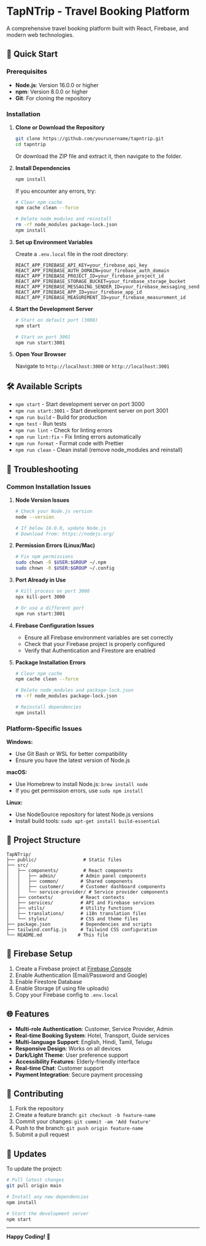 # TapNTrip - Travel Booking Platform

A comprehensive travel booking platform built with React, Firebase, and modern web technologies.

## 🚀 Quick Start

### Prerequisites

- **Node.js**: Version 16.0.0 or higher
- **npm**: Version 8.0.0 or higher
- **Git**: For cloning the repository

### Installation

1. **Clone or Download the Repository**
   ```bash
   git clone https://github.com/yourusername/tapntrip.git
   cd tapntrip
   ```
   
   Or download the ZIP file and extract it, then navigate to the folder.

2. **Install Dependencies**
   ```bash
   npm install
   ```
   
   If you encounter any errors, try:
   ```bash
   # Clear npm cache
   npm cache clean --force
   
   # Delete node_modules and reinstall
   rm -rf node_modules package-lock.json
   npm install
   ```

3. **Set up Environment Variables**
   
   Create a `.env.local` file in the root directory:
   ```env
   REACT_APP_FIREBASE_API_KEY=your_firebase_api_key
   REACT_APP_FIREBASE_AUTH_DOMAIN=your_firebase_auth_domain
   REACT_APP_FIREBASE_PROJECT_ID=your_firebase_project_id
   REACT_APP_FIREBASE_STORAGE_BUCKET=your_firebase_storage_bucket
   REACT_APP_FIREBASE_MESSAGING_SENDER_ID=your_firebase_messaging_sender_id
   REACT_APP_FIREBASE_APP_ID=your_firebase_app_id
   REACT_APP_FIREBASE_MEASUREMENT_ID=your_firebase_measurement_id
   ```

4. **Start the Development Server**
   ```bash
   # Start on default port (3000)
   npm start
   
   # Start on port 3001
   npm run start:3001
   ```

5. **Open Your Browser**
   
   Navigate to `http://localhost:3000` or `http://localhost:3001`

## 🛠️ Available Scripts

- `npm start` - Start development server on port 3000
- `npm run start:3001` - Start development server on port 3001
- `npm run build` - Build for production
- `npm test` - Run tests
- `npm run lint` - Check for linting errors
- `npm run lint:fix` - Fix linting errors automatically
- `npm run format` - Format code with Prettier
- `npm run clean` - Clean install (remove node_modules and reinstall)

## 🔧 Troubleshooting

### Common Installation Issues

1. **Node Version Issues**
   ```bash
   # Check your Node.js version
   node --version
   
   # If below 16.0.0, update Node.js
   # Download from: https://nodejs.org/
   ```

2. **Permission Errors (Linux/Mac)**
   ```bash
   # Fix npm permissions
   sudo chown -R $USER:$GROUP ~/.npm
   sudo chown -R $USER:$GROUP ~/.config
   ```

3. **Port Already in Use**
   ```bash
   # Kill process on port 3000
   npx kill-port 3000
   
   # Or use a different port
   npm run start:3001
   ```

4. **Firebase Configuration Issues**
   - Ensure all Firebase environment variables are set correctly
   - Check that your Firebase project is properly configured
   - Verify that Authentication and Firestore are enabled

5. **Package Installation Errors**
   ```bash
   # Clear npm cache
   npm cache clean --force
   
   # Delete node_modules and package-lock.json
   rm -rf node_modules package-lock.json
   
   # Reinstall dependencies
   npm install
   ```

### Platform-Specific Issues

**Windows:**
- Use Git Bash or WSL for better compatibility
- Ensure you have the latest version of Node.js

**macOS:**
- Use Homebrew to install Node.js: `brew install node`
- If you get permission errors, use `sudo npm install`

**Linux:**
- Use NodeSource repository for latest Node.js versions
- Install build tools: `sudo apt-get install build-essential`

## 📁 Project Structure

```
TapNTrip/
├── public/                 # Static files
├── src/
│   ├── components/         # React components
│   │   ├── admin/         # Admin panel components
│   │   ├── common/        # Shared components
│   │   ├── customer/      # Customer dashboard components
│   │   └── service-provider/ # Service provider components
│   ├── contexts/          # React contexts
│   ├── services/          # API and Firebase services
│   ├── utils/             # Utility functions
│   ├── translations/      # i18n translation files
│   └── styles/            # CSS and theme files
├── package.json           # Dependencies and scripts
├── tailwind.config.js     # Tailwind CSS configuration
└── README.md             # This file
```

## 🔐 Firebase Setup

1. Create a Firebase project at [Firebase Console](https://console.firebase.google.com/)
2. Enable Authentication (Email/Password and Google)
3. Enable Firestore Database
4. Enable Storage (if using file uploads)
5. Copy your Firebase config to `.env.local`

## 🌐 Features

- **Multi-role Authentication**: Customer, Service Provider, Admin
- **Real-time Booking System**: Hotel, Transport, Guide services
- **Multi-language Support**: English, Hindi, Tamil, Telugu
- **Responsive Design**: Works on all devices
- **Dark/Light Theme**: User preference support
- **Accessibility Features**: Elderly-friendly interface
- **Real-time Chat**: Customer support
- **Payment Integration**: Secure payment processing

## 🤝 Contributing

1. Fork the repository
2. Create a feature branch: `git checkout -b feature-name`
3. Commit your changes: `git commit -am 'Add feature'`
4. Push to the branch: `git push origin feature-name`
5. Submit a pull request

## 🔄 Updates

To update the project:

```bash
# Pull latest changes
git pull origin main

# Install any new dependencies
npm install

# Start the development server
npm start
```

---

**Happy Coding! 🚀**
